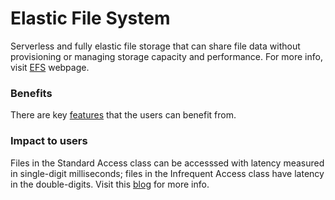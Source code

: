 # Elastic File System

Serverless and fully elastic file storage that can share file data without provisioning or managing storage capacity and performance. For more info, visit [EFS](https://docs.aws.amazon.com/efs/latest/ug/whatisefs.html) webpage.

### Benefits

There are key [features](https://aws.amazon.com/efs/features/) that the users can benefit from.

### Impact to users

Files in the Standard Access class can be accesssed with latency measured in single-digit milliseconds; files in the Infrequent Access class have latency in the double-digits. Visit this [blog](https://aws.amazon.com/blogs/aws/new-infrequent-access-storage-class-for-amazon-elastic-file-system-efs/) for more info.
